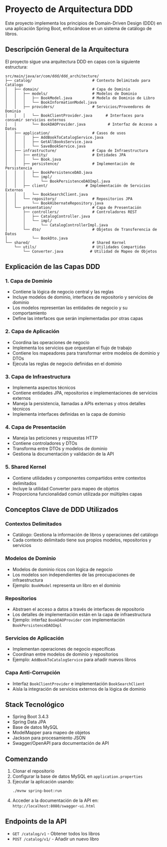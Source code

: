 # Proyecto de Arquitectura DDD

Este proyecto implementa los principios de Domain-Driven Design (DDD) en una aplicación Spring Boot, enfocándose en un sistema de catálogo de libros.

## Descripción General de la Arquitectura

El proyecto sigue una arquitectura DDD en capas con la siguiente estructura:

```
src/main/java/ar/com/ddd/ddd_architecture/
├── catalog/                           # Contexto Delimitado para Catálogo
│   ├── domain/                        # Capa de Dominio
│   │   ├── models/                    # Modelos de Dominio
│   │   │   ├── BookModel.java         # Modelo de Dominio de Libro
│   │   │   └── BookInformationModel.java
│   │   ├── providers/                 # Servicios/Proveedores de Dominio
│   │   │   └── BookClientProvider.java      # Interfaces para consumir servicios externos
│   │       └── BookDAOProvider.java          # Interfaz de Acceso a Datos
│   ├── application/                   # Casos de usos
│   │   │   ├── AddBookToCatalogService.java
│   │   │   ├── GetAllBooksService.java
│   │   │   └── SaveBookService.java
│   ├── infrastructure/                # Capa de Infraestructura
│   │   ├── entity/                    # Entidades JPA
│   │   │   └── Book.java
│   │   ├── persistence/               # Implementación de Persistencia
│   │   │   ├── BookPersistenceDAO.java
│   │   │   └── impl/
│   │   │       └── BookPersistenceDAOImpl.java
│   │   ├── client/                 # Implementación de Servicios Externos
│   │   │   └── BookSearchClient.java
│   │   └── repository/                # Repositorios JPA
│   │       └── BookHibernateRepository.java
│   └── presentation/                  # Capa de Presentación
│       ├── controllers/               # Controladores REST
│       │   ├── CatalogController.java
│       │   └── impl/
│       │       └── CatalogControllerImpl.java
│       └── dto/                       # Objetos de Transferencia de Datos
│           └── BookDto.java
└── shared/                            # Shared Kernel
    └── utils/                         # Utilidades Compartidas
        └── Converter.java            # Utilidad de Mapeo de Objetos
```

## Explicación de las Capas DDD

### 1. Capa de Dominio
- Contiene la lógica de negocio central y las reglas
- Incluye modelos de dominio, interfaces de repositorio y servicios de dominio
- Los modelos representan las entidades de negocio y su comportamiento
- Define las interfaces que serán implementadas por otras capas

### 2. Capa de Aplicación
- Coordina las operaciones de negocio
- Implementa los servicios que orquestan el flujo de trabajo
- Contiene los mapeadores para transformar entre modelos de dominio y DTOs
- Ejecuta las reglas de negocio definidas en el dominio

### 3. Capa de Infraestructura
- Implementa aspectos técnicos
- Contiene entidades JPA, repositorios e implementaciones de servicios externos
- Maneja la persistencia, llamadas a APIs externas y otros detalles técnicos
- Implementa interfaces definidas en la capa de dominio

### 4. Capa de Presentación
- Maneja las peticiones y respuestas HTTP
- Contiene controladores y DTOs
- Transforma entre DTOs y modelos de dominio
- Gestiona la documentación y validación de la API

### 5. Shared Kernel
- Contiene utilidades y componentes compartidos entre contextos delimitados
- Incluye la utilidad Converter para mapeo de objetos
- Proporciona funcionalidad común utilizada por múltiples capas

## Conceptos Clave de DDD Utilizados

### Contextos Delimitados
- Catálogo: Gestiona la información de libros y operaciones del catálogo
- Cada contexto delimitado tiene sus propios modelos, repositorios y servicios

### Modelos de Dominio
- Modelos de dominio ricos con lógica de negocio
- Los modelos son independientes de las preocupaciones de infraestructura
- Ejemplo: `BookModel` representa un libro en el dominio

### Repositorios
- Abstraen el acceso a datos a través de interfaces de repositorio
- Los detalles de implementación están en la capa de infraestructura
- Ejemplo: interfaz `BookDAOProvider` con implementación `BookPersistenceDAOImpl`

### Servicios de Aplicación
- Implementan operaciones de negocio específicas
- Coordinan entre modelos de dominio y repositorios
- Ejemplo: `AddBookToCatalogService` para añadir nuevos libros

### Capa Anti-Corrupción
- Interfaz `BookClientProvider` e implementación `BookSearchClient`
- Aísla la integración de servicios externos de la lógica de dominio

## Stack Tecnológico

- Spring Boot 3.4.3
- Spring Data JPA
- Base de datos MySQL
- ModelMapper para mapeo de objetos
- Jackson para procesamiento JSON
- Swagger/OpenAPI para documentación de API

## Comenzando

1. Clonar el repositorio
2. Configurar la base de datos MySQL en `application.properties`
3. Ejecutar la aplicación usando:
   ```bash
   ./mvnw spring-boot:run
   ```
4. Acceder a la documentación de la API en: `http://localhost:8080/swagger-ui.html`

## Endpoints de la API

- `GET /catalog/v1` - Obtener todos los libros
- `POST /catalog/v1/` - Añadir un nuevo libro
